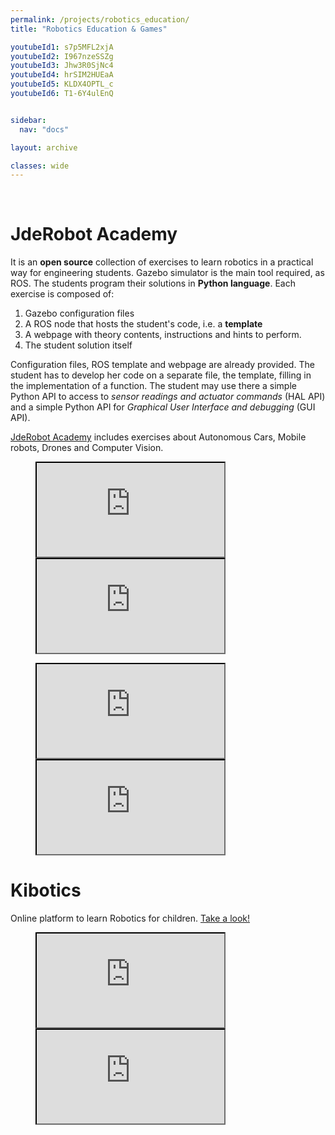 ```yaml
---
permalink: /projects/robotics_education/
title: "Robotics Education & Games"

youtubeId1: s7p5MFL2xjA
youtubeId2: I967nzeSSZg
youtubeId3: Jhw3R0SjNc4
youtubeId4: hrSIM2HUEaA
youtubeId5: KLDX4OPTL_c
youtubeId6: T1-6Y4ulEnQ


sidebar:
  nav: "docs"

layout: archive

classes: wide
---
```




&nbsp;
&nbsp;




# JdeRobot Academy

It is an **open source** collection of exercises to learn robotics in a practical way for engineering students. Gazebo simulator is the main tool required, as ROS. The students program their solutions in **Python language**. Each exercise is composed of:

1. Gazebo configuration files
2. A ROS node that hosts the student's code, i.e. a **template** 
3. A webpage with theory contents, instructions and hints to perform.
4. The student solution itself

Configuration files, ROS template and webpage are already provided. The student has to develop her code on a separate file, the template, filling in the implementation of a function. The student may use there a simple Python API to access to _sensor readings and actuator commands_ (HAL API) and a simple Python API for _Graphical User Interface and debugging_ (GUI API). 

[JdeRobot Academy](https://jderobot.github.io/RoboticsAcademy/) includes exercises about Autonomous Cars, Mobile robots, Drones and Computer Vision.

<figure class="half">
    <a href=""><iframe src="https://www.youtube.com/embed/s7p5MFL2xjA"></iframe></a>
    <a href=""><iframe src="https://www.youtube.com/embed/I967nzeSSZg"></iframe></a>
</figure>

<figure class="half">
    <a href=""><iframe src="https://www.youtube.com/embed/KLDX4OPTL_c"></iframe></a>
    <a href=""><iframe src="https://www.youtube.com/embed/T1-6Y4ulEnQ"></iframe></a>
</figure>

<!-- 
{% include youtubePlayer.html id=page.youtubeId1 %}
{% include youtubePlayer.html id=page.youtubeId2 %}
-->

# Kibotics 

Online platform to learn Robotics for children. [Take a look!](https://www.youtube.com/channel/UCVH_ODFODyRUidhtR0IIZnw/videos)

<!--
{% include youtubePlayer.html id=page.youtubeId3 %}
-->

<figure class="half">
    <a href=""><iframe src="https://www.youtube.com/embed/Jhw3R0SjNc4"></iframe></a>
    <a href=""><iframe src="https://www.youtube.com/embed/hrSIM2HUEaA"></iframe></a>
</figure>
